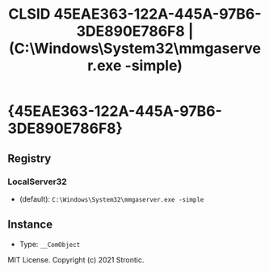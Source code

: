 ﻿---
title: "CLSID 45EAE363-122A-445A-97B6-3DE890E786F8 | (C:\\Windows\\System32\\mmgaserver.exe -simple)"
excerpt: What is COM-Object CLSID 45EAE363-122A-445A-97B6-3DE890E786F8?
---

# {45EAE363-122A-445A-97B6-3DE890E786F8}


## Registry


### LocalServer32

* (default): `C:\Windows\System32\mmgaserver.exe -simple`

## Instance

* Type: `__ComObject`

MIT License. Copyright (c) 2021 Strontic.


